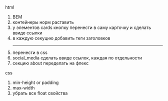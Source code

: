 html

1)  BEM
2)  контейнеры норм раставить
3) у элементов cards кнопку перенести в саму карточку и сделать ввиде ссылки
4) в каждую  секуцию добавить теги заголовков
5) <hr> перенести в css
6) social_media сделать ввиде ссылок, каждая по отдельности
7) секцию about переделать на флекс


css

1)  min-height or padding
2) max-width
3) убрать все float свойства
